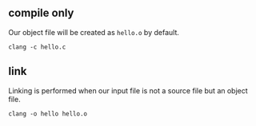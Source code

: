 ## compile only

Our object file will be created as `hello.o` by default.

```
clang -c hello.c
```

## link

Linking is performed when our input file is not a source file but an object file.

```
clang -o hello hello.o
```
